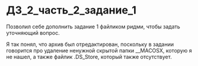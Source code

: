 # ДЗ_2_часть_2_задание_1

Позволил себе дополнить задание 1 файликом ридми, чтобы задать уточняющий вопрос.

Я так понял, что архив был отредактирован, поскольку в задании говорится про удаление ненужной скрытой папки __MACOSX, которую я не нашел, а также файлик .DS_Store, который также отсутствует.